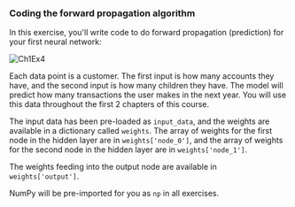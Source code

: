 ### Coding the forward propagation algorithm

In this exercise, you'll write code to do forward propagation (prediction) for your first neural network:

![Ch1Ex4](https://s3.amazonaws.com/assets.datacamp.com/production/course_3524/datasets/1_4.png)

Each data point is a customer. The first input is how many accounts they have, and the second input is how many children they have. The model will predict how many transactions the user makes in the next year. You will use this data throughout the first 2 chapters of this course.

The input data has been pre-loaded as `input_data`, and the weights are available in a dictionary called `weights`. The array of weights for the first node in the hidden layer are in `weights['node_0']`, and the array of weights for the second node in the hidden layer are in `weights['node_1']`.

The weights feeding into the output node are available in `weights['output']`.

NumPy will be pre-imported for you as `np` in all exercises.
